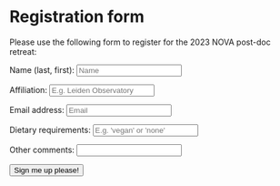 # Registration form
Please use the following form to register for the 2023 NOVA post-doc retreat:
<form 
  method="POST" 
  action="https://script.google.com/macros/s/AKfycbyae1hFMLOY_iLKrjlx5vdZHR5INKvXrOPbMkKEfz35CPxWE1pYOdOCEVYrhuGJp3jWag/exec"
>
  <p>Name (last, first): <input name="Name" type="text" placeholder="Name" required></p>
  <p>Affiliation: <input name="Affiliation" type="text" placeholder="E.g. Leiden Observatory" required></p>
  <p>Email address: <input name="Email" type="email" placeholder="Email" required></p>
  <p>Dietary requirements: <input name="Diet" type="text" placeholder="E.g. 'vegan' or 'none'" required></p>
  <p>Other comments: <input name="Comments" type="text"></p>
  <p><button type="submit">Sign me up please!</button></p>
</form>


